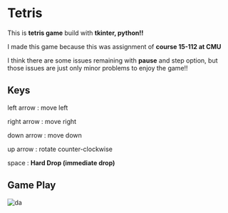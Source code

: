# Tetris

This is **tetris game** build with **tkinter, python!!**

I made this game because this was assignment of **course 15-112 at CMU** 



I think there are some issues remaining with **pause** and step option, but those issues are just only minor problems to enjoy the game!!



## Keys

left arrow  : move left

right arrow : move right

down arrow  : move down

up arrow    : rotate counter-clockwise

space       : **Hard Drop (immediate drop)**


## Game Play
![da](https://user-images.githubusercontent.com/31784008/136686435-2653fd12-234b-4ac2-89ff-9c2c2fd36466.gif)
